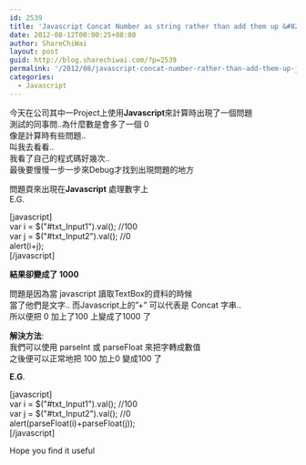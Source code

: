 ```yaml
---
id: 2539
title: 'Javascript Concat Number as string rather than add them up &#8211; Javascript 當把數字加上時卻把數字連在一起'
date: 2012-08-12T00:00:25+08:00
author: ShareChiWai
layout: post
guid: http://blog.sharechiwai.com/?p=2539
permalink: '/2012/08/javascript-concat-number-rather-than-add-them-up-javascript-%e7%95%b6%e6%8a%8a%e6%95%b8%e5%ad%97%e5%8a%a0%e4%b8%8a%e6%99%82%e5%8d%bb%e6%8a%8a%e6%95%b8%e5%ad%97%e9%80%a3%e5%9c%a8%e4%b8%80%e8%b5%b7/'
categories:
  - Javascript
---
```

今天在公司其中一Project上使用**Javascript**來計算時出現了一個問題  
測試的同事問..為什麼數是會多了一個 0  
像是計算時有些問題..  
叫我去看看..  
我看了自己的程式碼好幾次..  
最後要慢慢一步一步來Debug才找到出現問題的地方

問題頁來出現在**Javascript** 處理數字上  
E.G.

[javascript]  
var i = $("#txt_Input1").val(); //100  
var j = $("#txt_Input2").val(); //0  
alert(i+j);  
[/javascript]

**結果卻變成了 1000**

問題是因為當 javascript 讀取TextBox的資料的時候  
當了他們是文字.. 而Javascript上的&#8221;+&#8221; 可以代表是 Concat 字串..  
所以便把 0 加上了100 上變成了1000 了

**解決方法**:  
我們可以使用 parseInt 或 parseFloat 來把字轉成數值  
之後便可以正常地把 100 加上0 變成100 了

**E.G**.

[javascript]  
var i = $("#txt_Input1").val(); //100  
var j = $("#txt_Input2").val(); //0  
alert(parseFloat(i)+parseFloat(j));  
[/javascript]

Hope you find it useful